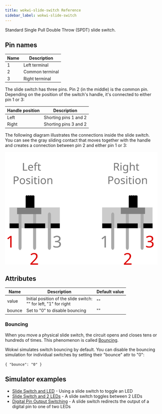 ```yaml
---
title: wokwi-slide-switch Reference
sidebar_label: wokwi-slide-switch
---
```


Standard Single Pull Double Throw (SPDT) slide switch.

<wokwi-slide-switch />

## Pin names

| Name | Description     |
| ---- | --------------- |
| 1    | Left terminal   |
| 2    | Common terminal |
| 3    | Right terminal  |

The slide switch has three pins. Pin 2 (in the middle) is the common pin. Depending on the position
of the switch's handle, it's connected to either pin 1 or 3:

| Handle position | Description           |
| --------------- | --------------------- |
| Left            | Shorting pins 1 and 2 |
| Right           | Shorting pins 3 and 2 |

The following diagram illustrates the connections inside the slide switch. You can see the gray sliding
contact that moves together with the handle and creates a connection between pin 2 and either pin 1 or 3:

![Slide switch connection diagram](wokwi-slide-switch-diagram.svg)

## Attributes

| Name   | Description                                                          | Default value |
| ------ | -------------------------------------------------------------------- | ------------- |
| value  | Initial position of the slide switch:<br/>"" for left, "1" for right | ""           |
| bounce | Set to "0" to disable bouncing                                       | ""            |

### Bouncing

When you move a physical slide switch, the circuit opens and closes tens or hundreds of times.
This phenomenon is called [Bouncing](wokwi-pushbutton#bouncing).

Wokwi simulates switch bouncing by default. You can disable the bouncing simulation for individual switches by setting their "bounce" attr to "0":

`{ "bounce": "0" }`

## Simulator examples

- [Slide Switch and LED](https://wokwi.com/arduino/projects/288276100805558797) - Using a slide switch to toggle an LED
- [Slide Switch and 2 LEDs](https://wokwi.com/arduino/projects/288278249939665421) - A slide switch toggles between 2 LEDs
- [Digital Pin Output Switching](https://wokwi.com/arduino/projects/292033853022798344) - A slide switch redirects the output of a digital pin to one of two LEDs
